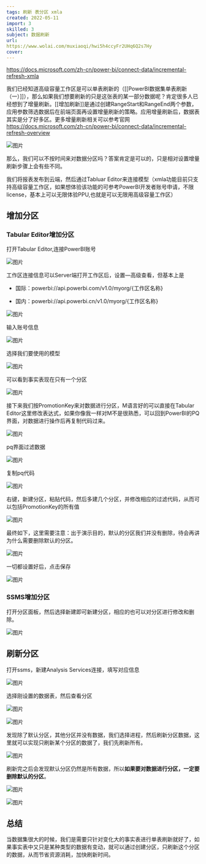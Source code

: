 ```yaml
---
tags: 刷新 表分区 xmla
created: 2022-05-11
import: 3
skilled: 3
subject: 数据刷新
url: 
https://www.wolai.com/muxiaoqi/hwi5h4ccyFr2UHq6Q2s7Hy
cover: 
---
```


https://docs.microsoft.com/zh-cn/power-bi/connect-data/incremental-refresh-xmla

我们已经知道高级容量工作区是可以单表刷新的（[[PowerBI数据集单表刷新（一）]]），那么如果我们想要刷新的只是这张表的某一部分数据呢？肯定很多人已经想到了增量刷新。[[增加刷新]]是通过创建RangeStart和RangeEnd两个参数，应用参数筛选数据后在前端页面再设置增量刷新的策略。应用增量刷新后，数据表其实是分了好多区。更多增量刷新相关可以参考官网
  https://docs.microsoft.com/zh-cn/power-bi/connect-data/incremental-refresh-overview

![图片](https://mmbiz.qpic.cn/mmbiz_png/TyDRib9iao84N6Siaol7IuASiaRejPeAibkBVIjy7TpxYAeaPvGOYABiaYW4rXn74qJljpicxHaeKB5Ekbdwiadlyibs15A/640?wx_fmt=png&wxfrom=5&wx_lazy=1&wx_co=1)

那么，我们可以不按时间来对数据分区吗？答案肯定是可以的，只是相对设置增量刷新步骤上会有些不同。

我们将报表发布到云端，然后通过Tabluar Editor来连接模型（xmla功能目前只支持高级容量工作区，如果想体验该功能的可参考PowerBI开发者账号申请，不限license，基本上可以无限体验PPU,也就是可以无限用高级容量工作区）

## 增加分区

### **Tabular Editor增加分区**
打开Tabular Editor,连接PowerBI账号

![图片](https://mmbiz.qpic.cn/mmbiz_png/TyDRib9iao84N6Siaol7IuASiaRejPeAibkBVkGkfqWX99zUtjUDVpaBAtblxNwJe22IhrY9Hog2SEzLYq7Yp2oSQBw/640?wx_fmt=png&wxfrom=5&wx_lazy=1&wx_co=1)

工作区连接信息可以Server端打开工作区后，设置—高级查看，但基本上是

-   国际：powerbi://api.powerbi.com/v1.0/myorg/{工作区名称}
    
-   国内：powerbi://api.powerbi.cn/v1.0/myorg/{工作区名称}
    

![图片](https://mmbiz.qpic.cn/mmbiz_png/TyDRib9iao84N6Siaol7IuASiaRejPeAibkBVibmohibXrG5mkUMLuSvibrWaAKjml3BZ8KGWdK0xwASGyRKgicFK8Cpia8Q/640?wx_fmt=png&wxfrom=5&wx_lazy=1&wx_co=1)

输入账号信息

![图片](https://mmbiz.qpic.cn/mmbiz_png/TyDRib9iao84N6Siaol7IuASiaRejPeAibkBVeq7F1iamDVcglpYh24MVVLn5mj1hImwibMOicAVqZGmgWW9j3DVE5wokA/640?wx_fmt=png&wxfrom=5&wx_lazy=1&wx_co=1)

选择我们要使用的模型

![图片](https://mmbiz.qpic.cn/mmbiz_png/TyDRib9iao84N6Siaol7IuASiaRejPeAibkBVNmkrHemqLsYmZp4Ddqibfia5WC4oTqNnBWgYjRpKicwRmrgaleuuCaFyQ/640?wx_fmt=png&wxfrom=5&wx_lazy=1&wx_co=1)

可以看到事实表现在只有一个分区

![图片](https://mmbiz.qpic.cn/mmbiz_png/TyDRib9iao84N6Siaol7IuASiaRejPeAibkBVGuf2KJvEh2ZD1Nbb3cPTHziaoVAiccxYwfNB8ZAaRtjr2xicibkWx90Xmw/640?wx_fmt=png&wxfrom=5&wx_lazy=1&wx_co=1)

接下来我们按PromotionKey来对数据进行分区，M语言好的可以直接在Tabular Editor这里修改表达式，如果你像我一样对M不是很熟悉，可以回到PowerBI的PQ界面，对数据进行操作后再复制代码过来。

![图片](https://mmbiz.qpic.cn/mmbiz_png/TyDRib9iao84N6Siaol7IuASiaRejPeAibkBVtjOBtNC93ulRNepu81q3FQKEwHUNicfnTeIKHnvQibomqEonRNZpNgvw/640?wx_fmt=png&wxfrom=5&wx_lazy=1&wx_co=1)

pq界面过滤数据

![图片](https://mmbiz.qpic.cn/mmbiz_png/TyDRib9iao84N6Siaol7IuASiaRejPeAibkBVWHbFO50S1F3UxJRZk5ibJFVTOKufKw2vMw71uhticypnDlHibwCXIeZeQ/640?wx_fmt=png&wxfrom=5&wx_lazy=1&wx_co=1)

复制pq代码

![图片](https://mmbiz.qpic.cn/mmbiz_png/TyDRib9iao84N6Siaol7IuASiaRejPeAibkBVaDzjg3uKMaEAOxS7MH3YKVrAJiaFth1qQRqw9Kwia90VmcD0IDrP8bcw/640?wx_fmt=png&wxfrom=5&wx_lazy=1&wx_co=1)

右键，新建分区，粘贴代码，然后多建几个分区，并修改相应的过滤代码，从而可以包括PromotionKey的所有值

![图片](https://mmbiz.qpic.cn/mmbiz_png/TyDRib9iao84N6Siaol7IuASiaRejPeAibkBVTzuWDEnicZj5NMbb95kuTrJ8icHX9CoMRV7rtKU4zdU18LuN3FaZbjuQ/640?wx_fmt=png&wxfrom=5&wx_lazy=1&wx_co=1)

最终如下，这里需要注意：出于演示目的，默认的分区我们并没有删除，待会再讲为什么需要删除默认的分区。

![图片](https://mmbiz.qpic.cn/mmbiz_png/TyDRib9iao84N6Siaol7IuASiaRejPeAibkBVYnv37W8m3ibu9GlibEqOjxQUJSTic4TvwNhD1L2EQ1ic8gGa2t9RU1AgUw/640?wx_fmt=png&wxfrom=5&wx_lazy=1&wx_co=1)

一切都设置好后，点击保存

![图片](https://mmbiz.qpic.cn/mmbiz_png/TyDRib9iao84N6Siaol7IuASiaRejPeAibkBViaF2auOgxW1uzB9VAlv57fL4L0GFQ2HABaRfCAAurAJuvKDeyuSicJqw/640?wx_fmt=png&wxfrom=5&wx_lazy=1&wx_co=1)


### **SSMS增加分区**

打开分区面板，然后选择新建即可新建分区，相应的也可以对分区进行修改和删除。

![图片](https://mmbiz.qpic.cn/mmbiz_png/TyDRib9iao84N6Siaol7IuASiaRejPeAibkBVOL10HpKjPwP6C2DNndicGeG1le2kxnb92QfBZeYApUyJQqiaxs3Bk7dg/640?wx_fmt=png&wxfrom=5&wx_lazy=1&wx_co=1)


## **刷新分区**

打开ssms，新建Analysis Services连接，填写对应信息

![图片](https://mmbiz.qpic.cn/mmbiz_png/TyDRib9iao84N6Siaol7IuASiaRejPeAibkBVPug7q2ibB27AsZibh0YKjb0R6rECRrdKPalT5bC8uuY6yF4kdTmJULIQ/640?wx_fmt=png&wxfrom=5&wx_lazy=1&wx_co=1)

选择刚设置的数据表，然后查看分区

![图片](https://mmbiz.qpic.cn/mmbiz_png/TyDRib9iao84N6Siaol7IuASiaRejPeAibkBVDG5eQEIwf9WPeXiayhY1FKu7E5pPmoueTzvHxw1OiaR3y59TUoFFllyQ/640?wx_fmt=png&wxfrom=5&wx_lazy=1&wx_co=1)

![图片](https://mmbiz.qpic.cn/mmbiz_png/TyDRib9iao84N6Siaol7IuASiaRejPeAibkBVeNZCsV8hF8N6ianKcCuISj9IoJN3VKOf0uAgvyLslxoXR7APqQv6aSQ/640?wx_fmt=png&wxfrom=5&wx_lazy=1&wx_co=1)

发现除了默认分区，其他分区并没有数据，我们选择进程，然后刷新分区数据，这里就可以实现只刷新某个分区的数据了，我们先刷新所有。

![图片](https://mmbiz.qpic.cn/mmbiz_png/TyDRib9iao84N6Siaol7IuASiaRejPeAibkBVeETbib7bKqBahypaOX4tygAaGM8NRsf0O7EkISKtHo9VVhJOYWxzd4g/640?wx_fmt=png&wxfrom=5&wx_lazy=1&wx_co=1)

刷新完之后会发现默认分区仍然是所有数据，所以**如果要对数据进行分区，一定要删除默认的分区**。

![图片](https://mmbiz.qpic.cn/mmbiz_png/TyDRib9iao84N6Siaol7IuASiaRejPeAibkBVUFWuo4S4SrSH7hAia8y66d4kSUULwfBibE4pwsCAkTsriaDQBvSBXNib4A/640?wx_fmt=png&wxfrom=5&wx_lazy=1&wx_co=1)

![图片](https://mmbiz.qpic.cn/mmbiz_png/TyDRib9iao84N6Siaol7IuASiaRejPeAibkBV4QtU949mPpCxiciaHNrpatgJeaSN1Zaf0BFo0HcIDMMOicnHlW7mXEqQQ/640?wx_fmt=png&wxfrom=5&wx_lazy=1&wx_co=1)

## **总结**

当数据集很大的时候，我们是需要只针对变化大的事实表进行单表刷新就好了，如果事实表中又只是某种类型的数据有变动，就可以通过创建分区，只刷新这个分区的数据，从而节省资源消耗，加快刷新时间。